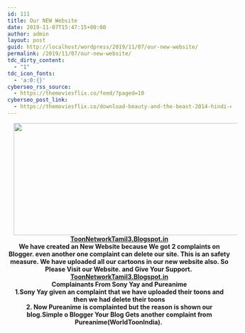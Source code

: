 ```yaml
---
id: 111
title: Our NEW Website
date: 2019-11-07T15:47:15+00:00
author: admin
layout: post
guid: http://localhost/wordpress/2019/11/07/our-new-website/
permalink: /2019/11/07/our-new-website/
tdc_dirty_content:
  - "1"
tdc_icon_fonts:
  - 'a:0:{}'
cyberseo_rss_source:
  - https://themoviesflix.co/feed/?paged=10
cyberseo_post_link:
  - https://themoviesflix.co/download-beauty-and-the-beast-2014-hindi-english-480p720p-1080p/
---
```

<div dir="ltr" style="text-align: left;" trbidi="on">
  <div class="separator" style="clear: both; text-align: center;">
  </div>
  
  <div class="separator" style="clear: both; text-align: center;">
    <a href="https://1.bp.blogspot.com/-DThw9nuctNE/XXDvSFtzHiI/AAAAAAAAAvc/Fz3fWZofrQ8WFsncpdQfAql0NGrRWT-4gCEwYBhgL/s1600/Logo.jpg" imageanchor="1" style="margin-left: 1em; margin-right: 1em;"><img loading="lazy" border="0" data-original-height="165" data-original-width="418" height="252" src="https://1.bp.blogspot.com/-DThw9nuctNE/XXDvSFtzHiI/AAAAAAAAAvc/Fz3fWZofrQ8WFsncpdQfAql0NGrRWT-4gCEwYBhgL/s640/Logo.jpg" width="640" /></a>
  </div>
  
  <div style="text-align: center;">
    <b><span style="color: red; font-family: "arial" , "helvetica" , sans-serif; font-size: large;"><a href="http://toonnetworktamil3.blogspot.in/">ToonNetworkTamil3.Blogspot.in</a></span></b>
  </div>
  
  <div style="text-align: center;">
    <b>We have created an New Website because We got 2 complaints on Blogger. even another one complaint can delete our site. This is an safety measure. We have uploaded all our cartoons in our new website also. So Please Visit</b><b>&nbsp;our Website. and Give Your Support.&nbsp;</b><br /><b><span style="color: red; font-family: "arial" , "helvetica" , sans-serif; font-size: large;"><a href="http://toonnetworktamil3.blogspot.in/">ToonNetworkTamil3.Blogspot.in</a></span></b><b><br /></b><b>Complainants From Sony Yay and Pureanime</b><br /><b>1.Sony Yay given an complaint that we have uploaded their toons and then we had delete their toons</b><br /><b>2. Now Pureanime is complainted but the reason is shown our blog.Simple o Blogger Your Blog Gets another complaint from Pureanime(WorldToonIndia).&nbsp;</b>
  </div>
</div>